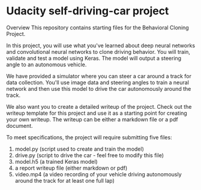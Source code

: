 # Udacity self-driving-car project

Overview
This repository contains starting files for the Behavioral Cloning Project.

In this project, you will use what you've learned about deep neural networks and convolutional neural networks to clone driving behavior. You will train, validate and test a model using Keras. The model will output a steering angle to an autonomous vehicle.

We have provided a simulator where you can steer a car around a track for data collection. You'll use image data and steering angles to train a neural network and then use this model to drive the car autonomously around the track.

We also want you to create a detailed writeup of the project. Check out the writeup template for this project and use it as a starting point for creating your own writeup. The writeup can be either a markdown file or a pdf document.

To meet specifications, the project will require submitting five files:
1. model.py (script used to create and train the model)
2. drive.py (script to drive the car - feel free to modify this file)
3. model.h5 (a trained Keras model)
4. a report writeup file (either markdown or pdf)
5. video.mp4 (a video recording of your vehicle driving autonomously around the track for at least one full lap)

